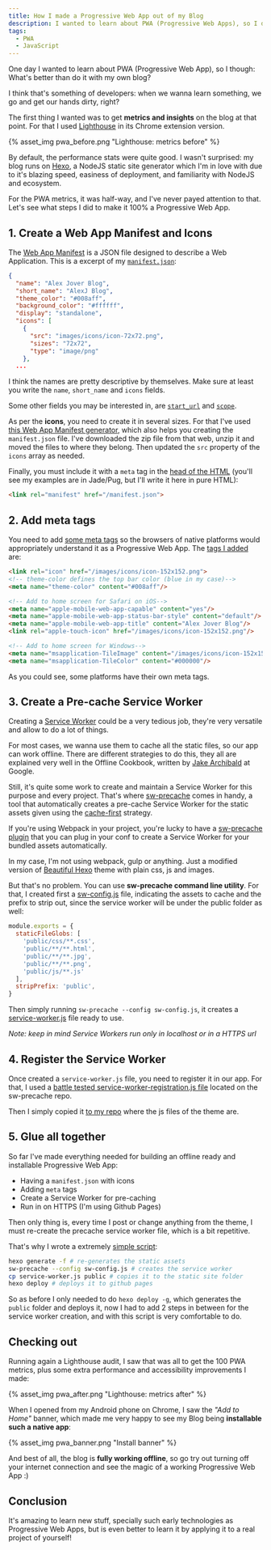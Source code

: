 ```yaml
---
title: How I made a Progressive Web App out of my Blog
description: I wanted to learn about PWA (Progressive Web Apps), so I decided to make this blog a PWA
tags:
  - PWA
  - JavaScript
---
```


One day I wanted to learn about PWA (Progressive Web App), so I though: What's better than do it with my own blog?

<!-- more -->

I think that's something of developers: when we wanna learn something, we go and get our hands dirty, right?

The first thing I wanted was to get **metrics and insights** on the blog at that point. For that I used [Lighthouse](https://github.com/GoogleChrome/lighthouse) in its Chrome extension version.

{% asset_img pwa_before.png "Lighthouse: metrics before" %}

By default, the performance stats were quite good. I wasn't surprised: my blog runs on [Hexo](https://hexo.io/), a NodeJS static site generator which I'm in love with due to it's blazing speed, easiness of deployment, and familiarity with NodeJS and ecosystem.

For the PWA metrics, it was half-way, and I've never payed attention to that. Let's see what steps I did to make it 100% a Progressive Web App.

## 1. Create a Web App Manifest and Icons

The [Web App Manifest](https://developer.mozilla.org/en-US/docs/Web/Manifest) is a JSON file designed to describe a Web Application. This is a excerpt of my [`manifest.json`](https://github.com/alexjoverm/blog/blob/master/themes/beautiful-hexo/source/manifest.json):

```json
{
  "name": "Alex Jover Blog",
  "short_name": "AlexJ Blog",
  "theme_color": "#008aff",
  "background_color": "#ffffff",
  "display": "standalone",
  "icons": [
    {
      "src": "images/icons/icon-72x72.png",
      "sizes": "72x72",
      "type": "image/png"
    },
  ...
```

I think the names are pretty descriptive by themselves. Make sure at least you write the `name`, `short_name` and `icons` fields.

Some other fields you may be interested in, are [`start_url`](https://developer.mozilla.org/es/docs/Web/Manifest#start_urlhttps://developer.mozilla.org/es/docs/Web/Manifest#start_url) and [`scope`](https://developer.mozilla.org/es/docs/Web/Manifest#scope).

As per the **icons**, you need to create it in several sizes. For that I've used [this Web App Manifest generator](https://app-manifest.firebaseapp.com/), which also helps you creating the `manifest.json` file. I've downloaded the zip file from that web, unzip it and moved the files to where they belong. Then updated the `src` property of the `icons` array as needed.

Finally, you must include it with a `meta` tag in the [head of the HTML](https://github.com/alexjoverm/blog/blob/master/themes/beautiful-hexo/layout/partial/head.jade) (you'll see my examples are in Jade/Pug, but I'll write it here in pure HTML):

```html
<link rel="manifest" href="/manifest.json">
```

## 2. Add meta tags

You need to add [some meta tags](https://developers.google.com/web/fundamentals/design-and-ui/browser-customization/) so the browsers of native platforms would appropriately understand it as a Progressive Web App. The [tags I added](https://github.com/alexjoverm/blog/blob/master/themes/beautiful-hexo/layout/partial/head.jade#L13-L23) are:

```html
<link rel="icon" href="/images/icons/icon-152x152.png">
<!-- theme-color defines the top bar color (blue in my case)-->
<meta name="theme-color" content="#008aff"/>

<!-- Add to home screen for Safari on iOS-->
<meta name="apple-mobile-web-app-capable" content="yes"/>
<meta name="apple-mobile-web-app-status-bar-style" content="default"/>
<meta name="apple-mobile-web-app-title" content="Alex Jover Blog"/>
<link rel="apple-touch-icon" href="/images/icons/icon-152x152.png"/>

<!-- Add to home screen for Windows-->
<meta name="msapplication-TileImage" content="/images/icons/icon-152x152.png"/>
<meta name="msapplication-TileColor" content="#000000"/>
```

As you could see, some platforms have their own meta tags.

## 3. Create a Pre-cache Service Worker

Creating a [Service Worker](https://developers.google.com/web/fundamentals/getting-started/primers/service-workers) could be a very tedious job, they're very versatile and allow to do a lot of things.

For most cases, we wanna use them to cache all the static files, so our app can work offline. There are different strategies to do this, they all are explained very well in the Offline Cookbook, written by [Jake Archibald](https://twitter.com/jaffathecake) at Google.

Still, it's quite some work to create and maintain a Service Worker for this purpose and every project. That's where [sw-precache](https://github.com/GoogleChrome/sw-precache) comes in handy, a tool that automatically creates a pre-cache Service Worker for the static assets given using the [cache-first](https://developers.google.com/web/fundamentals/instant-and-offline/offline-cookbook/#cache-falling-back-to-network) strategy.

If you're using Webpack in your project, you're lucky to have a [sw-precache plugin](https://github.com/goldhand/sw-precache-webpack-plugin) that you can plug in your conf to create a Service Worker for your bundled assets automatically.

In my case, I'm not using webpack, gulp or anything. Just a modified version of [Beautiful Hexo](https://github.com/twoyao/beautiful-hexo) theme with plain css, js and images.

But that's no problem. You can use **sw-precache command line utility**. For that, I created first a [sw-config.js](https://github.com/alexjoverm/blog/blob/master/sw-config.js) file, indicating the assets to cache and the prefix to strip out, since the service worker will be under the public folder as well:

```javascript
module.exports = {
  staticFileGlobs: [
    'public/css/**.css',
    'public/**/**.html',
    'public/**/**.jpg',
    'public/**/**.png',
    'public/js/**.js'
  ],
  stripPrefix: 'public',
}
```

Then simply running `sw-precache --config sw-config.js`, it creates a [service-worker.js](https://github.com/alexjoverm/blog/blob/master/service-worker.js) file ready to use.

_Note: keep in mind Service Workers run only in localhost or in a HTTPS url_

## 4. Register the Service Worker

Once created a `service-worker.js` file, you need to register it in our app. For that, I used a [battle tested service-worker-registration.js file](https://github.com/GoogleChrome/sw-precache/blob/master/demo/app/js/service-worker-registration.js) located on the sw-precache repo.

Then I simply copied it [to my repo](https://github.com/alexjoverm/blog/blob/master/themes/beautiful-hexo/source/js/sw-register.js) where the js files of the theme are.

## 5. Glue all together

So far I've made everything needed for building an offline ready and installable Progressive Web App:

 - Having a `manifest.json` with icons
 - Adding `meta` tags
 - Create a Service Worker for pre-caching
 - Run in on HTTPS (I'm using Github Pages)

Then only thing is, every time I post or change anything from the theme, I must re-create the precache service worker file, which is a bit repetitive.

That's why I wrote a extremely [simple script](https://github.com/alexjoverm/blog/blob/master/deploy.sh):

```bash
hexo generate -f # re-generates the static assets
sw-precache --config sw-config.js # creates the service worker
cp service-worker.js public # copies it to the static site folder
hexo deploy # deploys it to github pages
```

So as before I only needed to do `hexo deploy -g`, which generates the `public` folder and deploys it, now I had to add 2 steps in between for the service worker creation, and with this script is very comfortable to do.

## Checking out

Running again a Lighthouse audit, I saw that was all to get the 100 PWA metrics, plus some extra performance and accessibility improvements I made:

{% asset_img pwa_after.png "Lighthouse: metrics after" %}

When I opened from my Android phone on Chrome, I saw the _"Add to Home"_ banner, which made me very happy to see my Blog being **installable such a native app**:

<div class="img-vertical">
{% asset_img pwa_banner.png "Install banner" %}
<div>

And best of all, the blog is **fully working offline**, so go try out turning off your internet connection and see the magic of a working Progressive Web App :)

## Conclusion

It's amazing to learn new stuff, specially such early technologies as Progressive Web Apps, but is even better to learn it by applying it to a real project of yourself!


